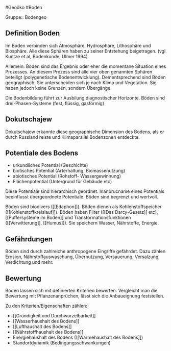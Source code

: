 #Geoöko #Boden

Gruppe:: Bodengeo

## Definition Boden

Im Boden verbinden sich Atmosphäre, Hydrosphäre, Lithosphäre und Biosphäre. Alle diese Sphären haben zu seiner Entstehung beigetragen. (vgl Kuntze et al, Bodenkunde, Ulmer 1994)

Allemein: Böden sind das Ergebnis oder eher die momentane Situation eines Prozesses. An diesem Prozess sind alle vier oben genannten Sphären beteiligt (polygenetische Bodenentwicklung). Dementsprechend sind Böden geographisch: Sie unterscheiden sich je nach Klima und Vegetation. Sie haben jedoch keine Grenzen, sondern Übergänge.

Die Bodenbildung führt zur Ausbilung diagnostischer Horizonte. Böden sind drei-Phasen-Systeme (fest, flüssig, gasförmig)

## Dokutschajew

Dokutschajew erkannte diese geographische Dimension des Bodens, als er durch Russland reiste und Klimaparallel Bodenzonen entdeckte.

## Potentiale des Bodens

- urkundliches Potential (Geschichte)
- biotisches Potential (Arterhaltung, Biomassenutzung)
- abiotisches Potential (Rohstoff- Wassergewinnung)
- Flächenpotential (Untergrund für Gebäude etc)

Diese Potentiale sind hierarchisch geordnet. Inanprucname eines Potentials beeinflusst übergeordnete Potentiale. Böden sind begrenzt und wertvoll.

Böden sind biodivers ([[Edaphon]]).
Böden dienen als Kohlenstoffspeicher ([[Kohlenstoffkreislauf]]).
Böden haben Filter ([[Das Darcy-Gesetz]] etc), [[Puffersysteme im Boden]] und Transformationsfunktionen ([[Verwitterung]], [[Humus]]). Sie speichern Wasser, Nährstoffe, Energie.

## Gefährdungen

Böden sind durch zahlreiche anthropogene Eingriffe gefährdet. Dazu zählen Erosion, Nährstoffauswaschung, Übernutzung, Versauerung, Versalzung, Verdichtung und mehr.

## Bewertung

Böden lassen sich mit definierten Kriterien bewerten. Vergleicht man die Bewertung mit Pflanzenanprüchen, lässt sich die Anbaueignung feststellen.

Zu den Kriterien/Eigenschaften zählen:

- [[Gründigkeit und Durchwurzelbarkeit]]
- [[Wasserhaushalt des Bodens]]
- [[Lufthaushalt des Bodens]]
- [[Nährstoffhaushalt des Bodens]]
- Energiehaushalt des Bodens ([[Wärmehaushalt des Bodens]])
- Standortdynamik (Bedingungsschwankungen)
